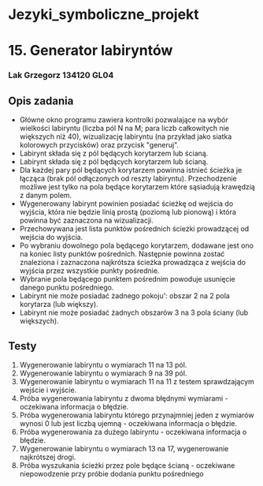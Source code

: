 # Jezyki_symboliczne_projekt
# 15. Generator labiryntów
  ###    Lak Grzegorz 134120 GL04

## Opis zadania 

  * Główne okno programu zawiera kontrolki pozwalające na wybór wielkości labiryntu (liczba pól N na M; para liczb całkowitych nie większych niż 40), wizualizację labiryntu (na przykład jako siatka kolorowych przycisków) oraz przycisk "generuj".
  * Labirynt składa się z pól będących korytarzem lub ścianą.
  * Labirynt składa się z pól będących korytarzem lub ścianą.
  * Dla każdej pary pól będących korytarzem powinna istnieć ścieżka je łącząca (brak pól odłączonych od reszty labiryntu). Przechodzenie możliwe jest tylko na pola będące korytarzem które sąsiadują krawędzią z danym polem. 
  * Wygenerowany labirynt powinien posiadać ścieżkę od wejścia do wyjścia, która nie będzie linią prostą (poziomą lub pionową) i która powinna być zaznaczona na wizualizacji. 
  * Przechowywana jest lista punktów pośrednich ścieżki prowadzącej od wejścia do wyjścia. 
  * Po wybraniu dowolnego pola będącego korytarzem, dodawane jest ono na koniec listy punktów pośrednich. Następnie powinna zostać znaleziona i zaznaczona najkrótsza ścieżka prowadząca z wejścia do wyjścia przez wszystkie punkty pośrednie. 
  * Wybranie pola będącego punktem pośrednim powoduje usunięcie danego punktu pośredniego.
  * Labirynt nie może posiadać żadnego pokoju': obszar 2 na 2 pola korytarza (lub większy).
  * Labirynt nie może posiadać żadnych obszarów 3 na 3 pola ściany (lub większych). 
    
## Testy 

  1. Wygenerowanie labiryntu o wymiarach 11 na 13 pól. 
  2. Wygenerowanie labiryntu o wymiarach 9 na 39 pól. 
  3. Wygenerowanie labiryntu o wymiarach 11 na 11 z testem sprawdzającym wejście i wyjście. 
  4. Próba wygenerowania labiryntu z dwoma błędnymi wymiarami - oczekiwana informacja o błędzie.
  5. Próba wygenerowania labiryntu którego przynajmniej jeden z wymiarów wynosi 0 lub jest liczbą ujemną - oczekiwana informacja o błędzie. 
  6. Próba wygenerowania za dużego labiryntu - oczekiwana informacja o błędzie. 
  7. Wygenerowanie labiryntu o wymiarach 13 na 17, wygenerowanie najkrótszej drogi. 
  8. Próba wyszukania ścieżki przez pole będące ścianą - oczekiwane niepowodzenie przy próbie dodania punktu pośredniego 
